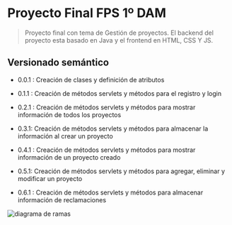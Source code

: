 # Proyecto Final FPS 1º DAM 

> Proyecto final con tema de Gestión de proyectos. El backend del proyecto esta basado en Java y el frontend en HTML, CSS Y JS.

## Versionado semántico

- 0.0.1  : Creación de clases y definición de atributos
 
- 0.1.1 : Creación de métodos servlets y métodos para el registro y login

- 0.2.1 :  Creación de métodos servlets y métodos para mostrar información de todos los proyectos

- 0.3.1: Creación de métodos servlets y métodos para almacenar la información al crear un proyecto

- 0.4.1 : Creación de métodos servlets y métodos para mostrar información de un proyecto creado

- 0.5.1: Creación de métodos servlets y métodos para agregar, eliminar y modificar un proyecto

- 0.6.1 : Creación de métodos servlets y métodos para almacenar información de reclamaciones

![diagrama de ramas](https://user-images.githubusercontent.com/91748294/172060229-9551cbbe-c4d3-401c-af08-eaef40561eb8.png)
